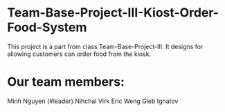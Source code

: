 # Team-Base-Project-III-Kiost-Order-Food-System

This project is a part from class Team-Base-Project-III. It designs for allowing customers can order food from the kiosk. 

# Our team members:

Minh Nguyen (#leader)
Nihchal Virk
Eric Weng 
Gleb Ignatov

